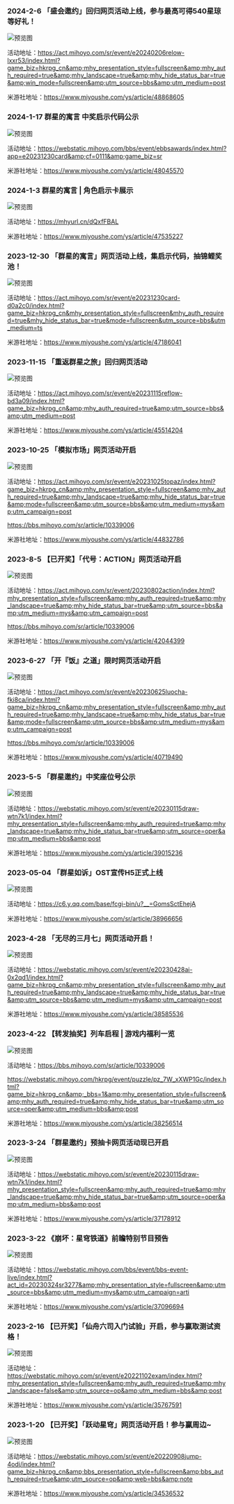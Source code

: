 ### 2024-2-6 「盛会邀约」回归网页活动上线，参与最高可得540星琼等好礼！

![预览图](https://upload-bbs.miyoushe.com/upload/2024/02/05/288909600/bdcdf42a9f37225caadd389f1f743419_3251812024141729674.jpg)

活动地址：https://act.mihoyo.com/sr/event/e20240206relow-lxxr53/index.html?game_biz=hkrpg_cn&amp;mhy_presentation_style=fullscreen&amp;mhy_auth_required=true&amp;mhy_landscape=true&amp;mhy_hide_status_bar=true&amp;win_mode=fullscreen&amp;utm_source=bbs&amp;utm_medium=post

米游社地址：https://www.miyoushe.com/ys/article/48868605


### 2024-1-17 群星的寓言 中奖启示代码公示

![预览图](https://upload-bbs.miyoushe.com/upload/2024/01/17/288909600/496870a06217d54a98991f13126ff713_343166590034611999.jpg)

活动地址：https://webstatic.mihoyo.com/bbs/event/ebbsawards/index.html?app=e20231230card&amp;cf=0111&amp;game_biz=sr

米游社地址：https://www.miyoushe.com/ys/article/48045570



### 2024-1-3 群星的寓言 | 角色启示卡展示

![预览图](https://upload-bbs.miyoushe.com/upload/2024/01/02/288909600/85467da11ed3f8ae7b78b207d5f97e97_1006498298786005695.png)

活动地址：https://mhyurl.cn/dQxfFBAL

米游社地址：https://www.miyoushe.com/ys/article/47535227


### 2023-12-30 「群星的寓言」网页活动上线，集启示代码，抽锦鲤奖池！

![预览图](https://upload-bbs.miyoushe.com/upload/2023/12/29/288909600/5c145e3d3b2dc9aa16b2045c587c665a_6966469828270659052.jpg)

活动地址：https://act.mihoyo.com/sr/event/e20231230card-d0a2c0/index.html?game_biz=hkrpg_cn&mhy_presentation_style=fullscreen&mhy_auth_required=true&mhy_hide_status_bar=true&mode=fullscreen&utm_source=bbs&utm_medium=ts

米游社地址：https://www.miyoushe.com/ys/article/47186041


### 2023-11-15 「重返群星之旅」回归网页活动

![预览图](https://upload-bbs.miyoushe.com/upload/2023/11/14/288909600/bd8cfeb7a3f8138ca22fa6f2dd01e1a2_1998500979049823020.png)

活动地址：https://act.mihoyo.com/sr/event/e20231115reflow-bd3a09/index.html?game_biz=hkrpg_cn&amp;mhy_auth_required=true&amp;utm_source=bbs&amp;utm_medium=post

米游社地址：https://www.miyoushe.com/ys/article/45514204


### 2023-10-25 「模拟市场」网页活动开启

![预览图](https://upload-bbs.miyoushe.com/upload/2023/10/24/288909600/12555ccef28ecbbc1eddb7e3ad5c50b6_3359511652064951057.jpg)

活动地址：https://act.mihoyo.com/sr/event/e20231025topaz/index.html?game_biz=hkrpg_cn&amp;mhy_presentation_style=fullscreen&amp;mhy_auth_required=true&amp;mhy_landscape=true&amp;mhy_hide_status_bar=true&amp;mode=fullscreen&amp;utm_source=bbs&amp;utm_medium=mys&amp;utm_campaign=post

https://bbs.mihoyo.com/sr/article/10339006

米游社地址：https://www.miyoushe.com/ys/article/44832786



### 2023-8-5 【已开奖】「代号：ACTION」网页活动开启

![预览图](https://upload-bbs.miyoushe.com/upload/2023/08/04/288909600/fddd74e173bad320b01b42de36142da1_3499311279812071962.png)

活动地址：https://act.mihoyo.com/sr/event/20230802action/index.html?mhy_presentation_style=fullscreen&amp;mhy_auth_required=true&amp;mhy_landscape=true&amp;mhy_hide_status_bar=true&amp;utm_source=bbs&amp;utm_medium=mys&amp;utm_campaign=post

https://bbs.mihoyo.com/sr/article/10339006

米游社地址：https://www.miyoushe.com/ys/article/42044399


### 2023-6-27 「开『饭』之道」限时网页活动开启

![预览图](https://upload-bbs.miyoushe.com/upload/2023/06/27/288909600/9b55d5cf4878db6e722e16b546e83d1b_5771232044160319432.png)

活动地址：https://act.mihoyo.com/sr/event/e20230625luocha-fki8ca/index.html?game_biz=hkrpg_cn&amp;mhy_presentation_style=fullscreen&amp;mhy_auth_required=true&amp;mhy_landscape=true&amp;mhy_hide_status_bar=true&amp;mode=fullscreen&amp;utm_source=bbs&amp;utm_medium=mys&amp;utm_campaign=post

https://bbs.mihoyo.com/sr/article/10339006

米游社地址：https://www.miyoushe.com/ys/article/40719490


### 2023-5-5 「群星邀约」中奖座位号公示

![预览图](https://upload-bbs.miyoushe.com/upload/2023/05/05/288909600/b3097ca8de4f7a11a452d635b7768660_726584980704763085.jpg)

活动地址：https://webstatic.mihoyo.com/sr/event/e20230115draw-wtn7k1/index.html?mhy_presentation_style=fullscreen&amp;mhy_auth_required=true&amp;mhy_landscape=true&amp;mhy_hide_status_bar=true&amp;utm_source=oper&amp;utm_medium=bbs&amp;post

米游社地址：https://www.miyoushe.com/ys/article/39015236

### 2023-05-04 「群星如诉」OST宣传H5正式上线

![预览图](https://upload-bbs.miyoushe.com/upload/2023/05/04/288909600/835857975f6056522391567c7060f5c4_423004521980249781.png?x-oss-process=image//resize,s_600/quality,q_80/auto-orient,0/interlace,1/format,png)

活动地址：https://c6.y.qq.com/base/fcgi-bin/u?__=GomsSctEhejA

米游社地址：https://www.miyoushe.com/sr/article/38966656

### 2023-4-28 「无尽的三月七」网页活动开启！

![预览图](https://upload-bbs.miyoushe.com/upload/2023/04/27/288909600/910b93fd1abc3e44620e35242655498d_6760730097305160778.png)

活动地址：https://webstatic.mihoyo.com/sr/event/e20230428ai-0x2qd1/index.html?game_biz=hkrpg_cn&amp;mhy_presentation_style=fullscreen&amp;mhy_auth_required=true&amp;mhy_landscape=true&amp;mhy_hide_status_bar=true&amp;utm_source=bbs&amp;utm_medium=mys&amp;utm_campaign=post

米游社地址：https://www.miyoushe.com/ys/article/38585536


### 2023-4-22 【转发抽奖】列车启程 | 游戏内福利一览

![预览图](https://upload-bbs.miyoushe.com/upload/2023/04/21/288909600/2aaabb4ccc0a789653de19becafa3c0f_924859665024211877.jpg)

活动地址：https://bbs.mihoyo.com/sr/article/10339006

https://webstatic.mihoyo.com/hkrpg/event/puzzle/pz_7W_xXWP1Gc/index.html?game_biz=hkrpg_cn&amp;_bbs=1&amp;mhy_presentation_style=fullscreen&amp;mhy_auth_required=true&amp;mhy_hide_status_bar=true&amp;utm_source=oper&amp;utm_medium=bbs&amp;post

米游社地址：https://www.miyoushe.com/ys/article/38256514


### 2023-3-24 「群星邀约」预抽卡网页活动现已开启

![预览图](https://upload-bbs.miyoushe.com/upload/2023/03/23/288909600/702b604fb34ea7e5583361cff11fc245_7559132340031922913.jpeg)

活动地址：https://webstatic.mihoyo.com/sr/event/e20230115draw-wtn7k1/index.html?mhy_presentation_style=fullscreen&amp;mhy_auth_required=true&amp;mhy_landscape=true&amp;mhy_hide_status_bar=true&amp;utm_source=oper&amp;utm_medium=bbs&amp;post

米游社地址：https://www.miyoushe.com/ys/article/37178912


### 2023-3-22 《崩坏：星穹铁道》前瞻特别节目预告

![预览图](https://upload-bbs.miyoushe.com/upload/2023/03/21/288909600/3fefd5a16b18e5d2f3c7206ba711c2a7_6636496923439933576.png)

活动地址：https://webstatic.mihoyo.com/bbs/event/bbs-event-live/index.html?act_id=20230324sr3277&amp;mhy_presentation_style=fullscreen&amp;utm_source=bbs&amp;utm_medium=mys&amp;utm_campaign=arti

米游社地址：https://www.miyoushe.com/ys/article/37096694


### 2023-2-16 【已开奖】「仙舟六司入门试验」开启，参与赢取测试资格！

![预览图](https://upload-bbs.miyoushe.com/upload/2023/02/15/288909600/078835d87b016a1d3e822253729f7861_7848340320743751324.png)

活动地址：https://webstatic.mihoyo.com/sr/event/e20221102exam/index.html?mhy_presentation_style=fullscreen&amp;mhy_auth_required=true&amp;mhy_landscape=false&amp;utm_source=op&amp;utm_medium=bbs&amp;post

米游社地址：https://www.miyoushe.com/ys/article/35767591


### 2023-1-20 【已开奖】「跃动星穹」网页活动开启！参与赢周边~

![预览图](https://upload-bbs.miyoushe.com/upload/2023/01/19/288909600/14c45c9b5e1d0453936bdacde1c4f64c_5621007098060469174.png)

活动地址：https://webstatic.mihoyo.com/sr/event/e20220908jump-4odj/index.html?game_biz=hkrpg_cn&amp;bbs_presentation_style=fullscreen&amp;bbs_auth_required=true&amp;utm_source=op&amp;web=bbs&amp;note

米游社地址：https://www.miyoushe.com/ys/article/34536532

